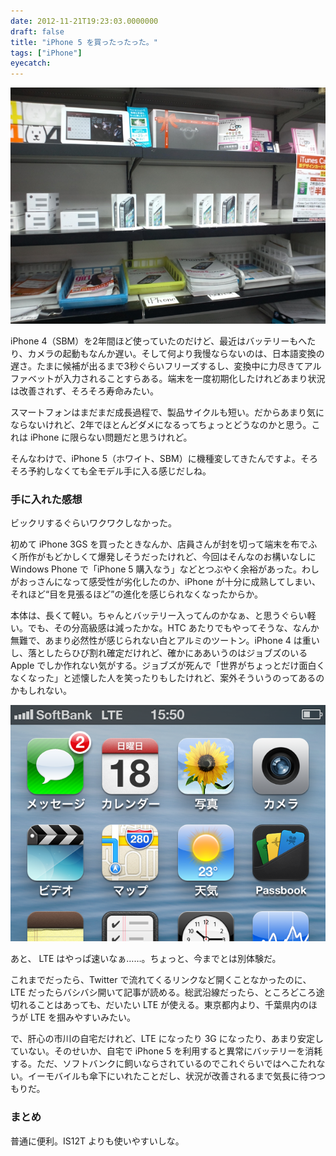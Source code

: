 ```yaml
---
date: 2012-11-21T19:23:03.0000000
draft: false
title: "iPhone 5 を買ったったった。"
tags: ["iPhone"]
eyecatch: 
---
```

<p><img src="20121118152146.jpg" alt="f:id:daruyanagi:20121118152146j:plain" title="f:id:daruyanagi:20121118152146j:plain" class="hatena-fotolife"></p><p>iPhone 4（SBM）を2年間ほど使っていたのだけど、最近はバッテリーもへたり、カメラの起動もなんか遅い。そして何より我慢ならないのは、日本語変換の遅さ。たまに候補が出るまで3秒ぐらいフリーズするし、変換中に力尽きてアルファベットが入力されることすらある。端末を一度初期化したけれどあまり状況は改善されず、そろそろ寿命みたい。</p><p>スマートフォンはまだまだ成長過程で、製品サイクルも短い。だからあまり気にならないけれど、2年でほとんどダメになるってちょっとどうなのかと思う。これは iPhone に限らない問題だと思うけれど。</p><p>そんなわけで、iPhone 5（ホワイト、SBM）に機種変してきたんですよ。そろそろ予約しなくても全モデル手に入る感じだしね。</p>

<div class="section">
<h3>手に入れた感想</h3>
<p>ビックリするぐらいワクワクしなかった。</p><p>初めて iPhone 3GS を買ったときなんか、店員さんが封を切って端末を布でふく所作がもどかしくて爆発しそうだったけれど、今回はそんなのお構いなしに Windows Phone で「iPhone 5 購入なう」などとつぶやく余裕があった。わしがおっさんになって感受性が劣化したのか、iPhone が十分に成熟してしまい、それほど“目を見張るほど”の進化を感じられなくなったからか。</p><p>本体は、長くて軽い。ちゃんとバッテリー入ってんのかなぁ、と思うぐらい軽い。でも、その分高級感は減ったかな。HTC あたりでもやってそうな、なんか無難で、あまり必然性が感じられない白とアルミのツートン。iPhone 4 は重いし、落としたらひび割れ確定だけれど、確かにああいうのはジョブズのいる Apple でしか作れない気がする。ジョブズが死んで「世界がちょっとだけ面白くなくなった」と述懐した人を笑ったりもしたけれど、案外そういうのってあるのかもしれない。</p><p><img src="20121121192420.png" alt="f:id:daruyanagi:20121121192420p:plain" title="f:id:daruyanagi:20121121192420p:plain" class="hatena-fotolife"></p><p>あと、 LTE はやっぱ速いなぁ……。ちょっと、今までとは別体験だ。</p><p>これまでだったら、Twitter で流れてくるリンクなど開くことなかったのに、LTE だったらバシバシ開いて記事が読める。総武沿線だったら、ところどころ途切れることはあっても、だいたい LTE が使える。東京都内より、千葉県内のほうが LTE を掴みやすいみたい。</p><p>で、肝心の市川の自宅だけれど、LTE になったり 3G になったり、あまり安定していない。そのせいか、自宅で iPhone 5 を利用すると異常にバッテリーを消耗する。ただ、ソフトバンクに飼いならされているのでこれぐらいではへこたれない。イーモバイルも傘下にいれたことだし、状況が改善されるまで気長に待つつもりだ。</p>

</div>
<div class="section">
<h3>まとめ</h3>
<p>普通に便利。IS12T よりも使いやすいしな。</p>

</div>